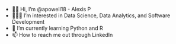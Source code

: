 - 👋🏽 Hi, I’m @apowell18 - Alexis P
- 👩🏽‍💻 I’m interested in Data Science, Data Analytics, and Software Development
- 🌱 I’m currently learning Python and R
- 📫 How to reach me out through LinkedIn

<!---
apowell18/apowell18 is a ✨ special ✨ repository because its `README.md` (this file) appears on your GitHub profile.
You can click the Preview link to take a look at your changes.
--->
<!--- - 💞️ I’m looking to collaborate on ... --->
